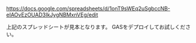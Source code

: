 https://docs.google.com/spreadsheets/d/1onT9sWEq2uSgbccNB-eIAOvEzOUAD3IkJygNBMxnVEg/edit

上記のスプレッドシートが見本となります。
GASをデプロイしてお試しください。
